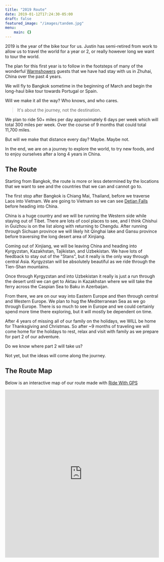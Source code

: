 ```yaml
---
title: "2019 Route"
date: 2019-01-12T17:24:30-05:00
draft: false
featured_image: "/images/tandem.jpg"
menu: 
    main: {}
---
```


2019 is the year of the bike tour for us. Justin has semi-retired from work to allow us to travel the world for a year or 2, or really however long we want to tour the world. 

The plan for this first year is to follow in the footsteps of many of the wonderful [Warmshowers](https://warmshowers.org) guests that we have had stay with us in Zhuhai, China over the past 4 years. 

We will fly to Bangkok sometime in the beginning of March and begin the long-haul bike tour towards Portugal or Spain. 

Will we make it all the way? Who knows, and who cares. 

> It's about the journey, not the destination. 

We plan to ride 50+ miles per day approximately 6 days per week which will total 300 miles per week. Over the course of 9 months that could total 11,700 miles. 

But will we make that distance every day? Maybe. Maybe not. 

In the end, we are on a journey to explore the world, to try new foods, and to enjoy ourselves after a long 4 years in China. 

## The Route

Starting from Bangkok, the route is more or less determined by the locations that we want to see and the countries that we can and cannot go to. 

The first stop after Bangkok is Chiang Mai, Thailand, before we traverse Laos into Vietnam. We are going to Vietnam so we can see [Detian Falls](https://en.wikipedia.org/wiki/Ban_Gioc%E2%80%93Detian_Falls) before heading into China. 

China is a huge country and we will be running the Western side while staying out of Tibet. There are lots of cool places to see, and I think Chishui in Guizhou is on the list along with returning to Chengdu. After running through Sichuan province we will likely hit Qinghai lake and Gansu province before traversing the long desert area of Xinjiang. 

Coming out of Xinjiang, we will be leaving China and heading into Kyrgyzstan, Kazakhstan, Tajikistan, and Uzbekistan. We have lots of feedback to stay out of the "Stans", but it really is the only way through central Asia. Kyrgyzstan will be absolutely beautiful as we ride through the Tien-Shan mountains. 

Once through Kyrgyzstan and into Uzbekistan it really is just a run through the desert until we can get to Aktau in Kazakhstan where we will take the ferry across the Caspian Sea to Baku in Azerbaijan. 

From there, we are on our way into Eastern Europe and then through central and Western Europe. We plan to hug the Mediterranean Sea as we go through Europe. There is so much to see in Europe and we could certainly spend more time there exploring, but it will mostly be dependent on time. 

After 4 years of missing all of our family on the holidays, we WILL be home for Thanksgiving and Christmas. So after ~9 months of traveling we will come home for the holidays to rest, relax and visit with family as we prepare for part 2 of our adventure. 

Do we know where part 2 will take us? 

Not yet, but the ideas will come along the journey. 

## The Route Map

Below is an interactive map of our route made with [Ride With GPS](https://ridewithgps.com)

<iframe src="https://ridewithgps.com/embeds?type=route&id=29113451&title=Thailand%20to%20Portugal%202019%20Tour%20Route&metricUnits=true" style="width: 1px; min-width: 100%; height: 550px; border: none;" scrolling="no"></iframe>

<!-- 
Working example of the route map embedded on page.

<link href=/css/app.9dbf4da5.css rel=preload as=style>
<link href=/css/chunk-vendors.9ea72b65.css rel=preload as=style>
<link href=/js/app.4eacf17e.js rel=preload as=script>
<link href=/js/chunk-vendors.efc913f9.js rel=preload as=script>
<link href=/css/chunk-vendors.9ea72b65.css rel=stylesheet>
<link href=/css/app.9dbf4da5.css rel=stylesheet>

<noscript><strong>We're sorry but test doesn't work properly without JavaScript enabled. Please enable it to
            continue.</strong></noscript>

<div id=app></div>
<script src=/js/chunk-vendors.efc913f9.js> </script> 
<script src=/js/app.4eacf17e.js> </script> 
-->